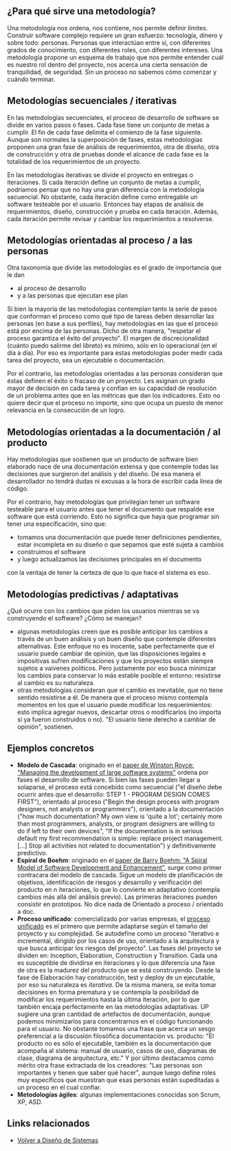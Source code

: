 ¿Para qué sirve una metodología?
--------------------------------

Una metodología nos ordena, nos contiene, nos permite definir límites. Construir software complejo requiere un gran esfuerzo: tecnología, dinero y sobre todo: personas. Personas que interactúan entre sí, con diferentes grados de conocimiento, con diferentes roles, con diferentes intereses. Una metodología propone un esquema de trabajo que nos permite entender cuál es nuestro rol dentro del proyecto, nos acerca una cierta sensación de tranquilidad, de seguridad. Sin un proceso no sabemos cómo comenzar y cuándo terminar.

Metodologías secuenciales / iterativas
--------------------------------------

En las metodologías secuenciales, el proceso de desarrollo de software se divide en varios pasos o fases. Cada fase tiene un conjunto de metas a cumplir. El fin de cada fase delimita el comienzo de la fase siguiente. Aunque son normales la superposición de fases, estas metodologías proponen una gran fase de análisis de requerimientos, otra de diseño, otra de construcción y otra de pruebas donde el alcance de cada fase es la totalidad de los requerimientos de un proyecto.

En las metodologías iterativas se divide el proyecto en entregas o iteraciones. Si cada iteración define un conjunto de metas a cumplir, podríamos pensar que no hay una gran diferencia con la metodología secuencial. No obstante, cada iteración define como entregable un software testeable por el usuario. Entonces hay etapas de análisis de requerimientos, diseño, construcción y prueba en cada iteración. Además, cada iteración permite revisar y cambiar los requerimientos a resolverse.

Metodologías orientadas al proceso / a las personas
---------------------------------------------------

Otra taxonomía que divide las metodologías es el grado de importancia que le dan

-   al proceso de desarrollo
-   y a las personas que ejecutan ese plan

Si bien la mayoría de las metodologías contemplan tanto la serie de pasos que conforman el proceso como qué tipo de tareas deben desarrollar las personas (en base a sus perfiles), hay metodologías en las que el proceso está por encima de las personas. Dicho de otra manera, "respetar el proceso garantiza el éxito del proyecto". El margen de discrecionalidad (cuánto puedo salirme del libreto) es mínimo, sólo en lo operacional (en el día a día). Por eso es importante para estas metodologías poder medir cada tarea del proyecto, sea un ejecutable o documentación.

Por el contrario, las metodologías orientadas a las personas consideran que éstas definen el éxito o fracaso de un proyecto. Les asignan un grado mayor de decisión en cada tarea y confían en su capacidad de resolución de un problema antes que en las métricas que dan los indicadores. Esto no quiere decir que el proceso no importe, sino que ocupa un puesto de menor relevancia en la consecución de un logro.

Metodologías orientadas a la documentación / al producto
--------------------------------------------------------

Hay metodologías que sostienen que un producto de software bien elaborado nace de una documentación extensa y que contemple todas las decisiones que surgieron del análisis y del diseño. De esa manera el desarrollador no tendrá dudas ni excusas a la hora de escribir cada línea de código.

Por el contrario, hay metodologías que privilegian tener un software testeable para el usuario antes que tener el documento que respalde ese software que está corriendo. Esto no significa que haya que programar sin tener una especificación, sino que:

-   tomamos una documentación que puede tener definiciones pendientes, estar incompleta en su diseño o que sepamos que esté sujeta a cambios
-   construimos el software
-   y luego actualizamos las decisiones principales en el documento

con la ventaja de tener la certeza de que lo que hace el sistema es eso.

Metodologías predictivas / adaptativas
--------------------------------------

¿Qué ocurre con los cambios que piden los usuarios mientras se va construyendo el software? ¿Cómo se manejan?

-   algunas metodologías creen que es posible anticipar los cambios a través de un buen análisis y un buen diseño que contemple diferentes alternativas. Este enfoque no es inocente, sabe perfectamente que el usuario puede cambiar de opinión, que las disposiciones legales e impositivas sufren modificaciones y que los proyectos están siempre sujetos a vaivenes políticos. Pero justamente por eso busca minimizar los cambios para conservar lo más estable posible el entorno: resistirse al cambio es su naturaleza.
-   otras metodologías consideran que el cambio es inevitable, que no tiene sentido resistirse a él. De manera que el proceso mismo contempla momentos en los que el usuario puede modificar los requerimientos: esto implica agregar nuevos, descartar otros o modificarlos (no importa si ya fueron construidos o no). "El usuario tiene derecho a cambiar de opinión", sostienen.

Ejemplos concretos
------------------

-   **Modelo de Cascada**: originado en el [paper de Winston Royce: "Managing the development of large software systems"](http://www.cs.umd.edu/class/spring2003/cmsc838p/Process/waterfall.pdf) ordena por fases el desarrollo de software. Si bien las fases pueden llegar a solaparse, el proceso está concebido como secuencial ("el diseño debe ocurrir antes que el desarrollo: STEP 1 - PROGRAM DESIGN COMES FIRST"), orientado al proceso ("Begin the design process with program designers, not analysts or programmers"), orientado a la documentación ("how much documentation? My own view is 'quite a lot'; certainly more than most programmers, analysts, or program designers are willing to do if left to their own devices", "If the documentation is in serious default my first recommendation is simple: replace project management. \[...\] Stop all activities not related to documentation") y definitivamente predictivo.
-   **Espiral de Boehm**: originado en el [paper de Barry Boehm: "A Spiral Model of Software Development and Enhancement"](http://www.cs.umd.edu/class/spring2003/cmsc838p/Process/spiral.pdf), surge como primer contracara del modelo de cascada. Sigue un modelo de planificación de objetivos, identificación de riesgos y desarrollo y verificación del producto en n iteraciones, lo que lo convierte en adaptativo (contempla cambios más allá del análisis previo). Las primeras iteraciones pueden consistir en prototipos. No dice nada de Orientado a proceso / orientado a doc.
-   **Proceso unificado**: comercializado por varias empresas, el [proceso unificado](http://en.wikipedia.org/wiki/Unified_Process) es el primero que permite adaptarse según el tamaño del proyecto y su complejidad. Se autodefine como un proceso "iterativo e incremental, dirigido por los casos de uso, orientado a la arquitectura y que busca anticipar los riesgos del proyecto". Las fases del proyecto se dividen en: Inception, Elaboration, Construction y Transition. Cada una es susceptible de dividirse en iteraciones y lo que diferencia una fase de otra es la madurez del producto que se está construyendo. Desde la fase de Elaboración hay construcción, test y deploy de un ejecutable, por eso su naturaleza es *iterativa*. De la misma manera, se evita tomar decisiones en forma prematura y se contempla la posibilidad de modificar los requerimientos hasta la última iteración, por lo que también encaja perfectamente en las metodologías adaptativas. UP sugiere una gran cantidad de artefactos de documentación, aunque podemos minimizarlos para concentrarnos en el código funcionando para el usuario. No obstante tomamos una frase que acerca un sesgo preferencial a la discusión filosófica documentación vs. producto: "El producto no es sólo el ejecutable, también es la documentación que acompaña al sistema: manual de usuario, casos de uso, diagramas de clase, diagrama de arquitectura, etc." Y por último destacamos como mérito otra frase extractada de los creadores: "Las personas son importantes y tienen que saber qué hacer", aunque luego define roles muy específicos que muestran que esas personas están supeditadas a un proceso en el cual confiar.
-   **Metodologías ágiles**: algunas implementaciones conocidas son Scrum, XP, ASD.

Links relacionados
------------------

-   [Volver a Diseño de Sistemas](design-temario.md)


